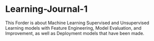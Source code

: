 # Learning-Journal-1

This Forder is about Machine Learning Supervised and Unsupervised Learning models with Feature Engineering, Model Evaluation, and Improvement, as well as Deployment models that have been made.

